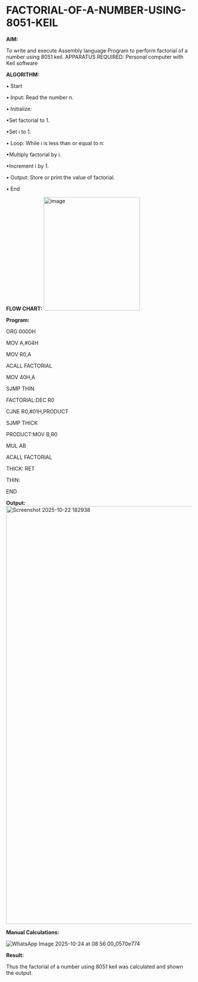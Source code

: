 # FACTORIAL-OF-A-NUMBER-USING-8051-KEIL

**AIM:**

To write and execute Assembly language Program to perform factorial of a number using 8051 keil.
APPARATUS REQUIRED: Personal computer with Keil software

**ALGORITHM:**

• Start  

• Input: Read the number n.  

• Initialize:  

•Set factorial to 1.  

•Set i to 1.  

• Loop: While i is less than or equal to n:  

•Multiply factorial by i.  

•Increment i by 1.  

• Output: Store or print the value of factorial.  

• End

**FLOW CHART:**
<img width="261" height="308" alt="image" src="https://github.com/user-attachments/assets/bffe89f6-3ba9-4294-b817-8b545f680e66" />

**Program:**

ORG 0000H   

MOV A,#04H  

MOV R0,A  

ACALL FACTORIAL  

MOV 40H,A  

SJMP THIN  

FACTORIAL:DEC R0  

CJNE R0,#01H,PRODUCT  

SJMP THICK   

PRODUCT:MOV B,R0  

MUL AB  

ACALL FACTORIAL  

THICK: RET  

THIN:  

END

**Output:**  
<img width="1919" height="1134" alt="Screenshot 2025-10-22 182938" src="https://github.com/user-attachments/assets/be6276cb-ff45-4dfe-80f2-bd461a874feb" />



**Manual Calculations:**  

![WhatsApp Image 2025-10-24 at 08 56 00_0570e774](https://github.com/user-attachments/assets/fcf8faa2-725b-465b-b312-08f2acf16cf7)






**Result:**

Thus the factorial of a number using 8051 keil was calculated and shown the output.
